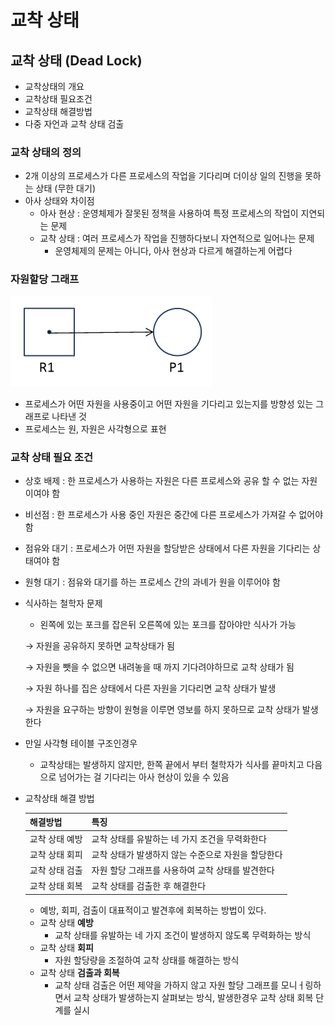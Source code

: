 # 교착 상태



## 교착 상태 (Dead Lock)

- 교착상태의 개요
- 교착상태 필요조건
- 교착상태 해결방법
- 다중 자언과 교착 상태 검출



### 교착 상태의 정의

- 2개 이상의 프로세스가 다른 프로세스의 작업을 기다리며 더이상 일의 진행을 못하는 상태 (무한 대기)
- 아사 상태와 차이점
    - 아사 현상 : 운영체제가 잘못된 정책을 사용하여 특정 프로세스의 작업이 지연되는 문제
    - 교착 상태 : 여러 프로세스가 작업을 진행하다보니 자연적으로 일어나는 문제
        - 운영체제의 문제는 아니다, 아사 현상과 다르게 해결하는게 어렵다



### 자원할당 그래프

![image](image\image.png)

- 프로세스가 어떤 자원을 사용중이고 어떤 자원을 기다리고 있는지를 방향성 있는 그래프로 나타낸 것
- 프로세스는 원, 자원은 사각형으로 표현



### 교착 상태 필요 조건

- 상호 배제 : 한 프로세스가 사용하는 자원은 다른 프로세스와 공유 할 수 없는 자원이여야 함
- 비선점 : 한 프로세스가 사용 중인 자원은 중간에 다른 프로세스가 가져갈 수 없어야함
- 점유와 대기 : 프로세스가 어떤 자원을 할당받은 상태에서 다른 자원을 기다리는 상태여야 함
- 원형 대기 : 점유와 대기를 하는 프로세스 간의 과녜가 원을 이루어야 함

- 식사하는 철학자 문제
    - 왼쪽에 있는 포크를 잡은뒤 오른쪽에 있는 포크를 잡아야만 식사가 가능
    
    → 자원을 공유하지 못하면 교착상태가 됨
    
    → 자원을 뺏을 수 없으면 내려놓을 때 까지 기다려야하므로 교착 상태가 됨
    
    → 자원 하나를 집은 상태에서 다른 자원을 기다리면 교착 상태가 발생
    
    → 자원을 요구하는 방향이 원형을 이루면 영보를 하지 못하므로 교착 상태가 발생한다
    
- 만일 사각형 테이블 구조인경우
    - 교착상태는 발생하지 않지만, 한쪽 끝에서 부터 철학자가 식사를 끝마치고 다음으로 넘어가는 걸 기다리는 아사 현상이 있을 수 있음
    
- 교착상태 해결 방법
  
  
    | 해결방법 | 특징 |
    | --- | --- |
    | 교착 상태 예방 | 교착 상태를 유발하는 네 가지 조건을 무력화한다 |
    | 교착 상태 회피 | 교착 상태가 발생하지 않는 수준으로 자원을 할당한다 |
    | 교착 상태 검출 | 자원 할당 그래프를 사용하여 교착 상태를 발견한다 |
    | 교착 상태 회복 | 교착 상태를 검출한 후 해결한다 |
    - 예방, 회피, 검출이 대표적이고 발견후에 회복하는 방법이 있다.
    - 교착 상태 **예방**
        - 교착 상태를 유발하는 네 가지 조건이 발생하지 않도록 무력화하는 방식
    - 교착 상태 **회피**
        - 자원 할당량을 조절하여 교착 상태를 해결하는 방식
    - 교착 상태 **검출과 회복**
        - 교착 상태 검출은 어떤 제약을 가하지 않고 자원 할당 그래프를 모니ㅓ링하면서 교착 상태가 발생하는지 살펴보는 방식, 발생한경우 교착 상태 회복 단계를 실시
    
